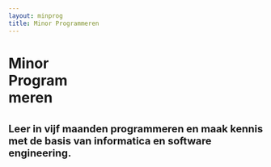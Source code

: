 ```yaml
---
layout: minprog
title: Minor Programmeren
---
```


<div class="rounded position-relative text-center d-flex flex-column justify-content-center markered3 p-3"
        style="min-height:calc(100vh - 112px - 1rem);">
    <!--div class="my-5">
        <img class="img-fluid" style="max-width:30vw" src="{{ site.baseurl }}/assets/logos/programmeren.svg">
    </div-->
    <div class="p-3">
        <h1 class="display-1 d-inline">Minor<br> Program<br>meren</h1>
        <h1 class="mt-5" style="font-size:1.5rem;"><small>Leer in vijf maanden programmeren en maak kennis met de basis van informatica en software engineering.</small></h1>
    </div>
</div>

<!-- <div class="panel p-5 rounded bg-light text-center">
    <p class="w-75 mx-auto font-weight-bold">
    Let op: de informatie op deze pagina is grotendeels bijgewerkt voor het studiejaar 2021-2022, maar wordt nog wel aangepast. Op 1 mei is alles definitief en worden de aanmeldingen geopend.
    </p>
</div> -->

<div class="row mt-3 my-md-5 row-cols-1 row-cols-md-2" style="">
    <div class="col">
        <img class="img-fluid rounded" src="{{ site.baseurl }}/assets/minprog/bots.jpeg">
    </div>
    <div class="col px-4 px-md-3 py-4 py-md-0">
        <h2 class="mb-3">Inhoud</h2>
        <p class="display-6">
            De minor Programmeren is 30 studiepunten en volg je standaard in een halfjaar. Je leert eerst uitgebreid de basis van programmeren (en meteen hoe een computer werkt), en daarna ga je je verdiepen in technieken die je nodig hebt om programmeren toe te passen in allerlei situaties.
        </p>
        <p class="display-6">
            We gebruiken de tijd om je heel veel zelf te laten programmeren, maar ook om je kennis te laten maken met de manier van werken en de taal van het vakgebied, zodat je niet alleen zelf programma's kunt schrijven, maar ook op een effectieve manier kunt samenwerken met andere programmeurs. 
        </p>
        <p class="display-6">
            Om mee te doen heb je geen enkele voorkennis van programmeren nodig, alleen de 
            motivatie en de tijd om vijf maanden heel hard te werken!
        </p>
    </div>
</div>


<div class=" rounded panel-bg panel-padded panel-content-50 text-light markered4 pdb">
    <div>
        <h2 class="display-4">Online lesmateriaal</h2>
        <p class="display-6">
            Voor al onze cursussen selecteren we het beste online lesmateriaal 
            om mee te leren programmeren, speciaal voor studenten zonder voorkennis.

        </p>
    </div>
    <div class="mt-5 pb-3 w-md-75">
        <div class="embed-responsive embed-responsive-16by9 border border-light">
            <iframe class="embed-responsive-item"  src="https://www.youtube-nocookie.com/embed/5dFxQRcsKpw" frameborder="0" allow="accelerometer; autoplay; encrypted-media; gyroscope; picture-in-picture" allowfullscreen></iframe>
        </div>
    </div>
</div>


<div class="row my-3 my-md-5 row-cols-1 row-cols-md-2">
    <div class="col">
        <img class="img-fluid rounded" src="{{ site.baseurl }}/assets/minprog/college.jpeg">
    </div>
    <div class="col px-4 px-md-3 my-4 my-md-0">
        <h2 class="mb-3">Werkwijze</h2>
        <p class="display-6">
            Jouw dag bestaat uit heel veel programmeren en puzzelen, afgewisseld met
            groepsactiviteiten en videocolleges. Wij bieden je een fijne structuur om je helemaal
            te kunnen storten in het
            programmeren. Sommige opdrachten maak je met z'n twee&euml;n, maar de meeste doe je individueel, omdat we willen dat
            iedereen goed leert zelf problemen oplossen.
        </p>
        <p class="display-6">
            Je wordt daarnaast ingedeeld in een team, waarmee je elke dag lief en
            leed kunt delen. Want programmeren kan, zeker in dit hoge tempo, flink frustrerend 
            zijn! Je team zal je niet alleen steunen, maar jullie denken ook met
            elkaar na over de aanpak. En je kunt elke dag terecht voor hulp bij &eacute;&eacute;n
            van de studentassistenten.
        </p>
        <p class="display-6">
            Het onderwijs vindt op locatie plaats als de omstandigheden dat toelaten.
        </p>
    </div>
</div>


<div class="row my-3 my-md-4 row-cols-1 row-cols-md-2">
    <div class="col text-left text-md-right px-4 px-md-3 my-4 my-md-0">
        <h2 class="mb-3">Fulltime of parttime</h2>
        <p class="display-6">
            Wil je de minor in &eacute;&eacute;n semester doen, dan is dit <strong>fulltime</strong> en zul je
            vijf dagen per week van 9 tot 5 met de minor bezig zijn. Er is dan dus geen tijd
            voor bijbaantjes en andere vakken! Nog sterker: je bent fulltime bij ons aanwezig. Een keuze die je bewust moet maken dus. Mocht het nodig zijn, dan treffen we natuurlijk 
            maatregelen voor online aanwezigheid. Studenten vinden deze structuur meestal erg prettig in combinatie met het leren van iets totaal nieuws.
        </p>
        <p class="display-6">
            Wil je de minor verspreiden over meer dan vijf maanden, dan kun je de meeste vakken <strong>parttime</strong> volgen. Je bent dan zo'n 20 uur per week kwijt bent aan de vakken. Dat is nog steeds een
            flinke last! Ongeveer 8 uur van die tijd ga je aan de slag met je team van medestudenten en woon je het mentoraat bij. Roosters zijn flexibel: uit ervaring
            blijkt dat het goed te combineren is met een ander vak. Wekelijkse deadlines horen er ook bij.
        </p>
    </div>
    <div class="col">
        <img class="img-fluid rounded" src="{{ site.baseurl }}/assets/home/bots.jpeg">
    </div>
</div>


<div class="panel panel-padded  rounded text-center bg-light mb-0" style="">
    
    <h2 class="display-4 markered mb-5">Vakken</h2>
    
    <p class="display-6 w-50 mx-auto">Dit zijn de vakken die je volgt tijdens de Minor Programmeren. Elk vak is 6 studiepunten, dus kost je ongeveer 160 uur aan gefocust studeren.
        De meeste studenten vinden onze vakken veel zwaarder dan die van hun eigen opleiding (maar ook leuker!).</p>

    <div class="w-75-centered mt-5 text-left ">
        <div class="row row-cols-1 row-cols-md-2">
        {% assign courses = site.courses | sort: "order" %}
        {% for course in courses %}
        {% if course.curriculum == "Minor Programmeren" %}
        <div class="col mb-4 px-0 px-md-3">
            <div class="card mb-3 bg-transparent border-0 h-100" style="smax-width: 540px;">
                <div class="card-body">
                    <h5 class="card-title mb-0">{{ course.name }}</h5>
                    <p class="text-muted">Niveau: {{ course.niveau }}</p>
                    <p class="card-text mt-3">{{ course.content | markdownify }}</p>
                    {% for speed in course.info %}
                    <!--p class="card-text mb-1">
                        <a href="{{ speed.studiegids }}">Studiegids {{ speed.speed | capitalize }} &rarr;</a>
                    </p-->
                    {% endfor %}
                </div>
            </div>
        </div>  
        {% endif %}
        {% endfor %}
        </div>
    </div>

    <p class="display-6 w-50 mx-auto">De vakken zijn enigszins flexibel in te plannen: elk
        vak wordt twee keer per jaar gegeven in zowel de fulltime- als parttime-variant. Doe je de fulltime-minor in één semester? Dan volg je gewoon de genoemde vakken achter elkaar. De exacte planning kun je bekijken via de aanmeldingswebsite, zodra deze geopend is.</p>


</div>


<div class="panel-bg panel-padded panel-content-50">
    <h2 class="display-4 mb-4 markered text-center w-auto mx-auto">Toelating</h2>
    <p class="display-6">
        De minor Programmeren is toegankelijk voor studenten uit het derde jaar of hoger van universiteit en hbo (we checken het aantal EC dat je gehaald hebt). Studenten uit het vakgebied van de ICT kunnen niet meedoen met deze minor. Kom je van het hbo, kijk dan ook eens bij <a href="https://www.kiesopmaat.nl/modules/31fr/-/141551/">deze minor</a> met vergelijkbare inhoud, maar specifiek op hbo-niveau.
    </p>
    <h3 class="mt-4 mb-3">Bijvak</h3>
    <p class="display-6">
        Studeer je nog niet aan de UvA? Dan kun je meestal bijvakker worden zonder extra collegegeld te betalen. Let op dat je voor inschrijving als bijvakker wel een vwo-diploma met wiskunde moet hebben, of een hbo-propedeuse. Na je aanmelding helpen we je door alle benodigde stappen heen.
        De toelatingsprocedure voor niet-UvA-studenten kan meer dan een maand in beslag nemen (het is niet mogelijk deze te starten vóórdat de aanmelding op deze website opent).
    </p>
    
    <h3 class="mt-4 mb-3">Benodigdheden</h3>
    <p class="display-6">
        Om mee te doen aan deze minor heb je een eigen laptop nodig. Dit hoeft geen
        gloednieuw exemplaar te zijn. Mac, Windows of Linux zijn allemaal prima. Een goedwerkende
        wifi-verbinding is wel heel belangrijk.
    </p>

    <h3 class="mt-4 mb-3">Jaarindeling en startdata</h3>
    <p class="display-6">
        Het eerste semester loopt van 6 september t/m 4 februari, en het tweede semester loopt van 7 februari t/m 1 juli. Als je een complete minor doet, dan duurt deze altijd van de eerste tot en met de laatste dag van het semester. Let op dat in het eerste semester geen herfstvakantie is ingeroosterd, zoals bij sommige andere opleidingen. Een complete kalender van het academisch jaar 2021-2022 <a href="https://www.uva.nl/onderwijs/bachelor/praktische-zaken/academische-kalender/academische-kalender.html">vind je hier</a>.
    </p>
</div>


<div class=" rounded py-5 min-vh-75 v-center text-center markered3">
    <div class="px-4">
        <h2 class="display-3 text-center mb-4 text-light">Aanmelden</h2>
        <p class="w-50 mx-auto mb-5" style="font-size:1.2rem;">
            Om je aanmelding voor de minor Programmeren te starten vul je eerst je persoonlijke gegevens in. Daarna helpen we je verder met alle stappen van je aanmelding. Er is nog voldoende ruimte!
        </p>
        <p class="mb-5">
            <a href="https://register.mprog.nl/" class="btn btn-outline-dark btn-lg">Aanmelden voor Semester 1</a>
        </p>
        <p class="mb-0 w-75 mx-auto">
            Aanmelden voor het eerste semester van studiejaar 2021/2022 kan vanaf 1 mei. Inschrijving voor de vakken kan vervolgens vanaf 11 juni, tijdens de normale vakinschrijving van de UvA.
        </p>
    </div>
</div>


<div class="panel-bg panel-padded panel-content-50">
    <h2 class="display-4">Vragen</h2>
    <p class="display-6">
        Heb je nog vragen? Stuur een e-mail naar <a href="mailto:help@mprog.nl">help@mprog.nl</a>. E&eacute;n van de docenten of assistenten zal je te woord staan.
    </p>
</div>

